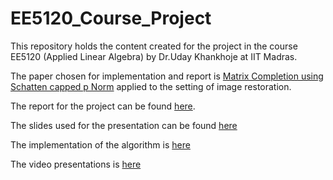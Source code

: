 # EE5120_Course_Project
This repository holds the content created for the project in the course EE5120 (Applied Linear Algebra) by Dr.Uday Khankhoje at IIT Madras.

The paper chosen for implementation and report is [Matrix Completion using Schatten capped p Norm](https://ieeexplore.ieee.org/abstract/document/9025071) applied to the setting of image restoration.

The report for the project can be found [here](https://github.com/KKamaleshKumar/EE5120_Course_Project/blob/master/SchattenCappedPnorm.pdf).

The slides used for the presentation can be found [here](https://github.com/KKamaleshKumar/EE5120_Course_Project/blob/master/SchattenCapped_pNorm.pdf)

The implementation of the algorithm is [here](https://github.com/KKamaleshKumar/EE5120_Course_Project/blob/master/SchattenCappedNorm.ipynb)

The video presentations is [here](https://www.youtube.com/watch?v=Nuj4s5n-nVM)
